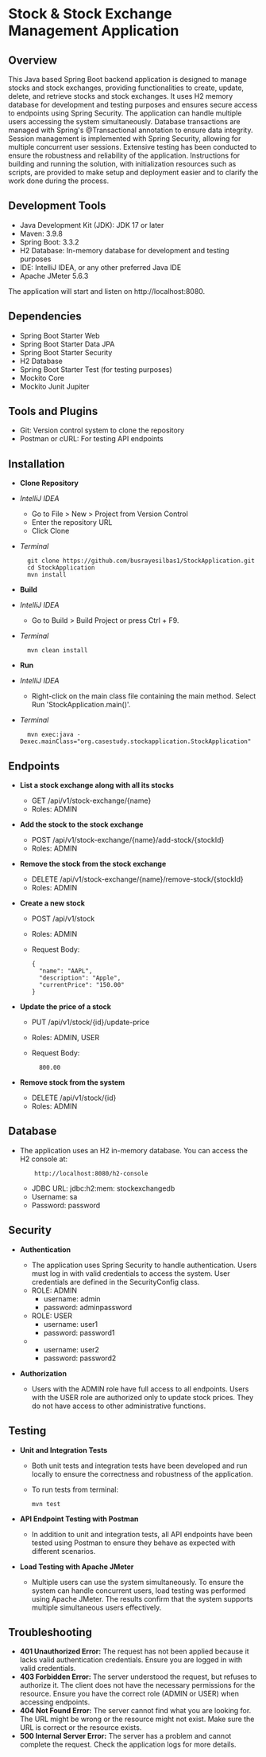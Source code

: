 # Stock & Stock Exchange Management Application

## Overview

This Java based Spring Boot backend application is designed to manage stocks and stock exchanges, providing functionalities to create, update, delete, and retrieve stocks and stock exchanges. 
It uses H2 memory database for development and testing purposes and ensures secure access to endpoints using Spring Security. 
The application can handle multiple users accessing the system simultaneously. Database transactions are managed with Spring's @Transactional annotation to ensure data integrity. 
Session management is implemented with Spring Security, allowing for multiple concurrent user sessions. Extensive testing has been conducted to ensure the robustness and reliability of the application.
Instructions for building and running the solution, with initialization resources such as scripts, are provided to make setup and deployment easier and to clarify the work done during the process.

## Development Tools
* Java Development Kit (JDK): JDK 17 or later
* Maven: 3.9.8 
* Spring Boot: 3.3.2 
* H2 Database: In-memory database for development and testing purposes
* IDE: IntelliJ IDEA, or any other preferred Java IDE
* Apache JMeter 5.6.3

The application will start and listen on http://localhost:8080.

## Dependencies
* Spring Boot Starter Web
* Spring Boot Starter Data JPA
* Spring Boot Starter Security
* H2 Database
* Spring Boot Starter Test (for testing purposes)
* Mockito Core
* Mockito Junit Jupiter

## Tools and Plugins
* Git: Version control system to clone the repository
* Postman or cURL: For testing API endpoints

## Installation

* **Clone Repository**
* *IntelliJ IDEA*
  - Go to File > New > Project from Version Control
  - Enter the repository URL
  - Click Clone
    
* *Terminal*

        git clone https://github.com/busrayesilbas1/StockApplication.git
        cd StockApplication
        mvn install

* **Build**
* *IntelliJ IDEA*
  - Go to Build > Build Project or press Ctrl + F9. 
* *Terminal*
  
        mvn clean install

* **Run**
* *IntelliJ IDEA*
  - Right-click on the main class file containing the main method. Select Run 'StockApplication.main()'. 
* *Terminal*
  
        mvn exec:java -Dexec.mainClass="org.casestudy.stockapplication.StockApplication"

## Endpoints
* **List a stock exchange along with all its stocks**
  - GET /api/v1/stock-exchange/{name}
  - Roles: ADMIN

* **Add the stock to the stock exchange**
  - POST /api/v1/stock-exchange/{name}/add-stock/{stockId}
  - Roles: ADMIN

* **Remove the stock from the stock exchange**
  - DELETE /api/v1/stock-exchange/{name}/remove-stock/{stockId}
  - Roles: ADMIN

* **Create a new stock**
  - POST /api/v1/stock
  - Roles: ADMIN
  - Request Body:

        {
          "name": "AAPL",
          "description": "Apple",
          "currentPrice": "150.00"
        }

* **Update the price of a stock**
  - PUT /api/v1/stock/{id}/update-price
  - Roles: ADMIN, USER
  - Request Body:
    
          800.00
        
* **Remove stock from the system**
  - DELETE /api/v1/stock/{id}
  - Roles: ADMIN

## Database
* The application uses an H2 in-memory database. You can access the H2 console at:
    
          http://localhost:8080/h2-console

  - JDBC URL: jdbc:h2:mem: stockexchangedb 
  - Username: sa
  - Password: password
    
## Security
* **Authentication**
  - The application uses Spring Security to handle authentication. Users must log in with valid credentials to access the system. User credentials are defined in the SecurityConfig class.
  - ROLE: ADMIN
    - username: admin
    - password: adminpassword
  - ROLE: USER
    - username: user1
    - password: password1
  - 
    - username: user2
    - password: password2
    
    
* **Authorization**
  - Users with the ADMIN role have full access to all endpoints. Users with the USER role are authorized only to update stock prices. They do not have access to other administrative functions.

## Testing
* **Unit and Integration Tests**
  - Both unit tests and integration tests have been developed and run locally to ensure the correctness and robustness of the application.
  - To run tests from terminal:

        mvn test
        
* **API Endpoint Testing with Postman**
  - In addition to unit and integration tests, all API endpoints have been tested using Postman to ensure they behave as expected with different scenarios.

* **Load Testing with Apache JMeter** 
  - Multiple users can use the system simultaneously. To ensure the system can handle concurrent users, load testing was performed using Apache JMeter. The results confirm that the system supports multiple simultaneous users effectively.

## Troubleshooting
* **401 Unauthorized Error:** The request has not been applied because it lacks valid authentication credentials. Ensure you are logged in with valid credentials. 
* **403 Forbidden Error:** The server understood the request, but refuses to authorize it. The client does not have the necessary permissions for the resource. Ensure you have the correct role (ADMIN or USER) when accessing endpoints.
* **404 Not Found Error:** The server cannot find what you are looking for. The URL might be wrong or the resource might not exist. Make sure the URL is correct or the resource exists.
* **500 Internal Server Error:** The server has a problem and cannot complete the request. Check the application logs for more details.
